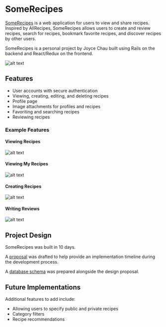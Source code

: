 # SomeRecipes

[SomeRecipes](http://www.somerecipes.site/#/) is a web application for users to view and share recipes.  Inspired by AllRecipes, SomeRecipes allows users to create and review recipes, search for recipes, bookmark favorite recipes, and discover recipes by other users.  

SomeRecipes is a personal project by Joyce Chau built using Rails on the backend and React/Redux on the frontend.  

![alt text](https://res.cloudinary.com/joycechau/image/upload/v1485074287/home_page_screenshot.png "Home Page")


## Features
* User accounts with secure authentication
* Viewing, creating, editing, and deleting recipes
* Profile page
* Image attachments for profiles and recipes
* Favoriting and searching recipes
* Reviewing recipes

### Example Features

#### Viewing Recipes

![alt text](https://res.cloudinary.com/joycechau/image/upload/v1485074375/recipe_detail_screenshot.png "Recipe Detail Page")


#### Viewing My Recipes

![alt text](https://res.cloudinary.com/joycechau/image/upload/v1485074414/my_recipes_screenshot.png "My Recipes Page")

#### Creating Recipes

![alt text](https://res.cloudinary.com/joycechau/image/upload/v1485074461/recipe_form_screenshot.png "Recipe Form")

#### Writing Reviews

![alt text](https://res.cloudinary.com/joycechau/image/upload/v1485074510/review_form_screenshot.png "Review Form")

## Project Design

SomeRecipes was built in 10 days.  

A [proposal](https://github.com/joycechau/SomeRecipes/tree/master/docs) was drafted to help provide an implementation timeline during the development process.

A [database schema](https://github.com/joycechau/SomeRecipes/blob/master/docs/schema.md) was prepared alongside the design proposal.

## Future Implementations

Additional features to add include:
* Allowing users to specify public and private recipes
* Category filters
* Recipe recommendations
